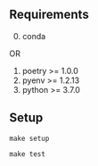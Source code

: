 ## Requirements

0. conda

OR

1. poetry >= 1.0.0
2. pyenv >= 1.2.13
3. python >= 3.7.0

## Setup

`make setup`

`make test`
